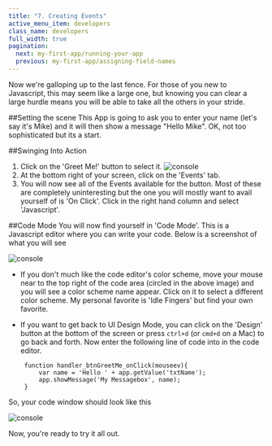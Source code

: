 ```yaml
---
title: "7. Creating Events"
active_menu_item: developers
class_name: developers
full_width: true
pagination:
  next: my-first-app/running-your-app
  previous: my-first-app/assigning-field-names
---
```


Now we're galloping up to the last fence. For those of you new to Javascript, this may seem like a large one, but knowing you can clear a large hurdle means you will be able to take all the others in your stride.

##Setting the scene
This App is going to ask you to enter your name (let's say it's Mike) and it will then show a message "Hello Mike". OK, not too sophisticated but its a start.

##Swinging Into Action

1. Click on the 'Greet Me!' button to select it.
![console](/img/tutorials/mfa-coding-1.png)
1. At the bottom right of your screen, click on the 'Events' tab. 
1. You will now see all of the Events available for the button. Most of these are completely uninteresting but the one you will mostly want to avail yourself of is 'On Click'. Click in the right hand column and select 'Javascript'.

##Code Mode
You will now find yourself in 'Code Mode'. This is a Javascript editor where you can write your code. Below is a screenshot of what you will see

![console](/img/tutorials/mfa-coding-2.png)

 - If you don't much like the code editor's color scheme, move your mouse near to the top right of the code area (circled in the above image) and you will see a color scheme name appear. Click on it to select a different color scheme. My personal favorite is 'Idle Fingers' but find your own favorite.
 - If you want to get back to UI Design Mode, you can click on the 'Design' button at the bottom of the screen or press `ctrl+d` (or `cmd+d` on a Mac) to go back and forth.
   Now enter the following line of code into in the code editor.


        function handler_btnGreetMe_onClick(mouseev){
            var name = 'Hello ' + app.getValue('txtName');
            app.showMessage('My Messagebox', name);
        }

So, your code window should look like this

![console](/img/tutorials/mfa-coding-3.png)

Now, you're ready to try it all out. 





